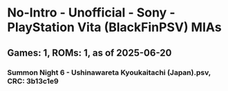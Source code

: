 # No-Intro - Unofficial - Sony - PlayStation Vita (BlackFinPSV) MIAs
## Games: 1, ROMs: 1, as of 2025-06-20

### Summon Night 6 - Ushinawareta Kyoukaitachi (Japan).psv, CRC: 3b13c1e9

